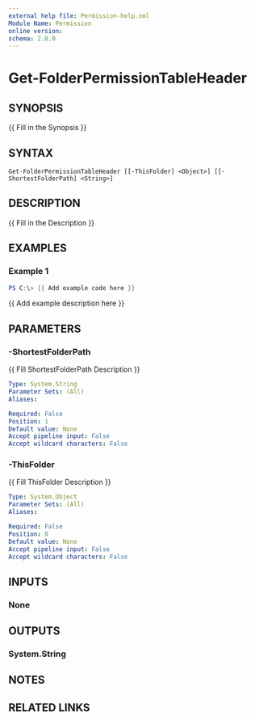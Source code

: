 ```yaml
---
external help file: Permission-help.xml
Module Name: Permission
online version:
schema: 2.0.0
---
```


# Get-FolderPermissionTableHeader

## SYNOPSIS
{{ Fill in the Synopsis }}

## SYNTAX

```
Get-FolderPermissionTableHeader [[-ThisFolder] <Object>] [[-ShortestFolderPath] <String>]
```

## DESCRIPTION
{{ Fill in the Description }}

## EXAMPLES

### Example 1
```powershell
PS C:\> {{ Add example code here }}
```

{{ Add example description here }}

## PARAMETERS

### -ShortestFolderPath
{{ Fill ShortestFolderPath Description }}

```yaml
Type: System.String
Parameter Sets: (All)
Aliases:

Required: False
Position: 1
Default value: None
Accept pipeline input: False
Accept wildcard characters: False
```

### -ThisFolder
{{ Fill ThisFolder Description }}

```yaml
Type: System.Object
Parameter Sets: (All)
Aliases:

Required: False
Position: 0
Default value: None
Accept pipeline input: False
Accept wildcard characters: False
```

## INPUTS

### None

## OUTPUTS

### System.String

## NOTES

## RELATED LINKS
